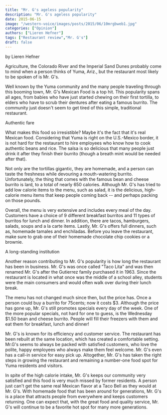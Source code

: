 ```yaml
---
title: "Mr. G's ageless popularity"
description: "Mr. G's ageless popularity"
date: 2015-06-15
image: "/western-voice/images/posts/2015/06/10mrgbweb1.jpg"
categories: ["Opinion"]
authors: ["Lieren Hefner"]
tags: ["Restaurant review","Mr. G's"]
draft: false
---
```

by Lieren Hefner

Agriculture, the Colorado River and the Imperial Sand Dunes probably come to mind when a person thinks of Yuma, Ariz., but the restaurant most likely to be spoken of is Mr. G's.

Well known by the Yuma community and the many people traveling through this booming town, Mr. G's Mexican Food is a top hit. This popularity spans all ages, from babies who have just started chewing on their first tortilla, to elders who have to scrub their dentures after eating a famous burrito. The community just doesn't seem to get tired of this simple, traditional restaurant.

Authentic fare

What makes this food so irresistible? Maybe it's the fact that it's real Mexican food. Considering that Yuma is right on the U.S.-Mexico border, it is not hard for the restaurant to hire employees who know how to cook authentic beans and rice. The salsa is so delicious that many people just drink it after they finish their burrito (though a breath mint would be needed after that).

Not only are the tortillas gigantic, they are homemade, and a person can taste the freshness while devouring a mouth-watering burrito. Unfortunately, the thing that comes with the famous bean and cheese burrito is lard, to a total of nearly 650 calories. Although Mr. G's has tried to add low calorie items to the menu, such as salad, it is the delicious, high-calorie menu items that keep people coming back -- and perhaps packing on those pounds.

Overall, the menu is very extensive and includes every meal of the day. Customers have a choice of 9 different breakfast burritos and 11 types of burritos for lunch and dinner. In addition, there are tacos, hamburgers, salads, soups and a la carte items. Lastly, Mr. G's offers full dinners, such as, homemade tamales and enchiladas. Before you leave the restaurant, make sure to grab one of their homemade chocolate chip cookies or a brownie.

A long-standing institution

Another reason contributing to Mr. G's popularity is how long the restaurant has been in business. Mr. G's was once called "Taco Lita" and was then renamed Mr. G's after the Gutierrez family purchased it in 1963. Since the restaurant is located in what once was the middle of a school alley, students were the main consumers and would often walk over during their lunch break.

The menu has not changed much since then, but the price has. Once a person could buy a burrito for 75cents; now it costs $3. Although the price has gone up, Mr. G's still promotes specials every day of the week. One of the more popular specials, not hard for one to guess, is the Wednesday $1.50 bean and cheese burrito. People will fill their freezers with them and eat them for breakfast, lunch and dinner!

Mr. G's is known for its efficiency and customer service. The restaurant has been rebuilt at the same location, which has created a comfortable setting. Mr.G's seems to always be packed with satisfied customers, who love the polite, happy employees who always make them feel welcome. Mr. G's even has a call-in service for easy pick up. Altogether, Mr. G's has taken the right steps in growing the restaurant and remaining a number-one food spot for Yuma residents and visitors.

In spite of the high calorie intake, Mr. G's keeps our community very satisfied and this food is very much missed by former residents. A person just can't get the same real Mexican flavor at a Taco Bell as they would at Mr. G's. With homemade food that has been around for generations, Mr. G's is a place that attracts people from everywhere and keeps customers returning. One can expect that, with the great food and quality service, Mr. G's will continue to be a favorite hot spot for many more generations.